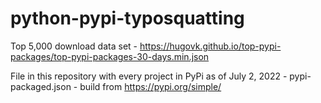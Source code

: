 # python-pypi-typosquatting

Top 5,000 download data set - https://hugovk.github.io/top-pypi-packages/top-pypi-packages-30-days.min.json

File in this repository with every project in PyPi as of July 2, 2022 - pypi-packaged.json - build from https://pypi.org/simple/


